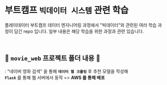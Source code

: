 # 부트캠프 `빅데이터 시스템` 관련 학습
플레이데이터 부트캠프 데이터 엔지니어링 과정에서 "빅데이터"와 관련된 여러 학습 과정이 담긴 repo 입니다. 일부 내용은 해당 학습을 위한 과정과 관련 있습니다.

<br>

## 🎦 `movie_web` 프로젝트 폴더 내용 🚀

: "네이버 영화 검색" 을 통해 **`데이터 웹 크롤링`** 후 추천 모델을 작성해<br>
**`Flask`** 를 통해 웹 서버에서 동작 => **AWS 를 통해 배포**
